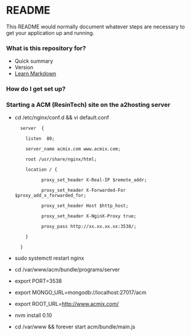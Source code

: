 # README #

This README would normally document whatever steps are necessary to get your application up and running.

### What is this repository for? ###

* Quick summary
* Version
* [Learn Markdown](https://bitbucket.org/tutorials/markdowndemo)

### How do I get set up? ###

### Starting a ACM (ResinTech) site on the a2hosting server ###

* cd /etc/nginx/conf.d && vi default.conf 

        server  {

          listen  80;

          server_name acmix.com www.acmix.com;

          root /usr/share/nginx/html;

          location / {

                proxy_set_header X-Real-IP $remote_addr;

                proxy_set_header X-Forwarded-For $proxy_add_x_forwarded_for;

                proxy_set_header Host $http_host;

                proxy_set_header X-NginX-Proxy true;

                proxy_pass http://xx.xx.xx.xx:3538/;

          }

        }



* sudo systemctl restart nginx

* cd /var/www/acm/bundle/programs/server

* export PORT=3538
* export MONGO_URL=mongodb://localhost:27017/acm
* export ROOT_URL=http://www.acmix.com/

* nvm install 0.10
* cd /var/www && forever start acm/bundle/main.js